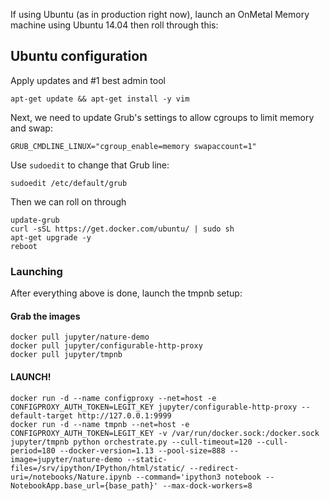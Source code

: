
If using Ubuntu (as in production right now), launch an OnMetal Memory machine using Ubuntu 14.04 then roll through this:

## Ubuntu configuration

Apply updates and #1 best admin tool

```
apt-get update && apt-get install -y vim
```

Next, we need to update Grub's settings to allow cgroups to limit memory and swap:

```
GRUB_CMDLINE_LINUX="cgroup_enable=memory swapaccount=1"
```

Use `sudoedit` to change that Grub line:
```
sudoedit /etc/default/grub
```

Then we can roll on through

```
update-grub
curl -sSL https://get.docker.com/ubuntu/ | sudo sh
apt-get upgrade -y
reboot
```

### Launching

After everything above is done, launch the tmpnb setup:

#### Grab the images

```
docker pull jupyter/nature-demo
docker pull jupyter/configurable-http-proxy
docker pull jupyter/tmpnb
```

#### LAUNCH!

```
docker run -d --name configproxy --net=host -e CONFIGPROXY_AUTH_TOKEN=LEGIT_KEY jupyter/configurable-http-proxy --default-target http://127.0.0.1:9999
docker run -d --name tmpnb --net=host -e CONFIGPROXY_AUTH_TOKEN=LEGIT_KEY -v /var/run/docker.sock:/docker.sock jupyter/tmpnb python orchestrate.py --cull-timeout=120 --cull-period=180 --docker-version=1.13 --pool-size=888 --image=jupyter/nature-demo --static-files=/srv/ipython/IPython/html/static/ --redirect-uri=/notebooks/Nature.ipynb --command='ipython3 notebook --NotebookApp.base_url={base_path}' --max-dock-workers=8
```
